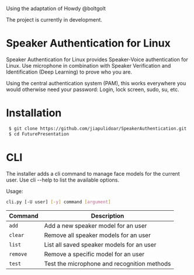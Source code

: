 Using the adaptation of Howdy @boltgolt 

The project is currently in development.

# Speaker Authentication for Linux 

Speaker Authentication for Linux provides Speaker-Voice authentication for Linux. Use microphone in combination with Speaker Verification and Identification (Deep Learning) to prove who you are. 

Using the central authentication system (PAM), this works everywhere you would otherwise need your password: Login, lock screen, sudo, su, etc.

# Installation 

```sh 
 $ git clone https://github.com/jiapulidoar/SpeakerAuthentication.git
 $ cd FuturePresentation
```

# CLI

The installer adds a cli command to manage face models for the current user. Use cli --help  to list the available options.

Usage:

```sh 
cli.py [-U user] [-y] command [argument] 
```

| Command   | Description                                   |
|-----------|-----------------------------------------------|
| `add`     | Add a new speaker model for an user           |
| `clear`   | Remove all speaker models for an user            |
| `list`    | List all saved speaker models for an user        |
| `remove`  | Remove a specific model for an user           |
| `test`    | Test the microphone and recognition methods       |
